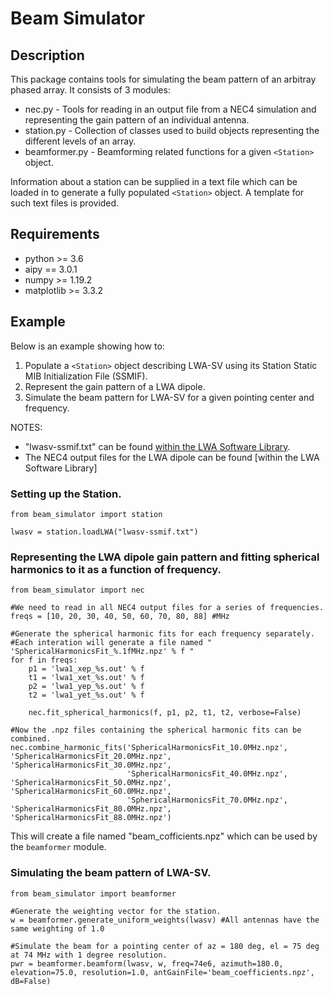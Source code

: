 Beam Simulator
==============


Description
-----------
This package contains tools for simulating the beam pattern of an arbitray phased array. It consists of 3 modules:
* nec.py - Tools for reading in an output file from a NEC4 simulation and representing the gain pattern of an individual antenna.
* station.py - Collection of classes used to build objects representing the different levels of an array.
* beamformer.py - Beamforming related functions for a given `<Station>` object.

Information about a station can be supplied in a text file which can be loaded in to generate a fully populated `<Station>` object.
A template for such text files is provided.

Requirements
------------
* python >= 3.6
* aipy == 3.0.1
* numpy >= 1.19.2
* matplotlib >= 3.3.2

Example
-------
Below is an example showing how to:
1. Populate a `<Station>` object describing LWA-SV using its Station Static MIB Initialization File (SSMIF).
1. Represent the gain pattern of a LWA dipole.
1. Simulate the beam pattern for LWA-SV for a given pointing center and frequency.

NOTES: 
* "lwasv-ssmif.txt" can be found [within the LWA Software Library](https://github.com/lwa-project/lsl/tree/master/lsl/data).
* The NEC4 output files for the LWA dipole can be found [within the LWA Software Library]

### Setting up the Station.
```
from beam_simulator import station

lwasv = station.loadLWA("lwasv-ssmif.txt")
```

### Representing the LWA dipole gain pattern and fitting spherical harmonics to it as a function of frequency.
```
from beam_simulator import nec

#We need to read in all NEC4 output files for a series of frequencies.
freqs = [10, 20, 30, 40, 50, 60, 70, 80, 88] #MHz

#Generate the spherical harmonic fits for each frequency separately.
#Each interation will generate a file named " 'SphericalHarmonicsFit_%.1fMHz.npz' % f "
for f in freqs:
    p1 = 'lwa1_xep_%s.out' % f
    t1 = 'lwa1_xet_%s.out' % f
    p2 = 'lwa1_yep_%s.out' % f
    t2 = 'lwa1_yet_%s.out' % f
    
    nec.fit_spherical_harmonics(f, p1, p2, t1, t2, verbose=False)

#Now the .npz files containing the spherical harmonic fits can be combined.
nec.combine_harmonic_fits('SphericalHarmonicsFit_10.0MHz.npz', 'SphericalHarmonicsFit_20.0MHz.npz', 'SphericalHarmonicsFit_30.0MHz.npz',
                          'SphericalHarmonicsFit_40.0MHz.npz', 'SphericalHarmonicsFit_50.0MHz.npz', 'SphericalHarmonicsFit_60.0MHz.npz',
                          'SphericalHarmonicsFit_70.0MHz.npz', 'SphericalHarmonicsFit_80.0MHz.npz', 'SphericalHarmonicsFit_88.0MHz.npz')    
```

This will create a file named "beam_cofficients.npz" which can be used by the `beamformer` module.

### Simulating the beam pattern of LWA-SV.
```
from beam_simulator import beamformer

#Generate the weighting vector for the station.
w = beamformer.generate_uniform_weights(lwasv) #All antennas have the same weighting of 1.0

#Simulate the beam for a pointing center of az = 180 deg, el = 75 deg at 74 MHz with 1 degree resolution.
pwr = beamformer.beamform(lwasv, w, freq=74e6, azimuth=180.0, elevation=75.0, resolution=1.0, antGainFile='beam_coefficients.npz', dB=False)
```
